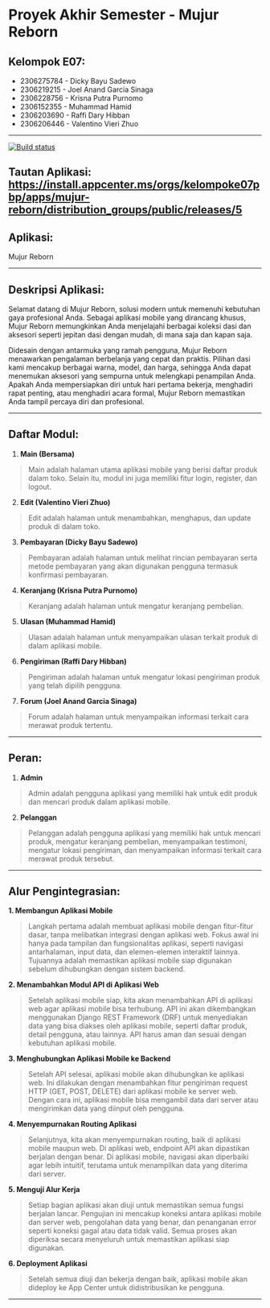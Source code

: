 # Proyek Akhir Semester - Mujur Reborn

## Kelompok E07:
- 2306275784 - Dicky Bayu Sadewo
- 2306219215 - Joel Anand Garcia Sinaga
- 2306228756 - Krisna Putra Purnomo
- 2306152355 - Muhammad Hamid
- 2306203690 - Raffi Dary Hibban
- 2306206446 - Valentino Vieri Zhuo
<hr>

[![Build status](https://build.appcenter.ms/v0.1/apps/6cc07b04-fe20-418e-bd34-0af803354539/branches/main/badge)](https://appcenter.ms)

## Tautan Aplikasi: https://install.appcenter.ms/orgs/kelompoke07pbp/apps/mujur-reborn/distribution_groups/public/releases/5

## Aplikasi:
Mujur Reborn

<hr>

## Deskripsi Aplikasi:
Selamat datang di Mujur Reborn, solusi modern untuk memenuhi kebutuhan gaya profesional Anda. Sebagai aplikasi mobile yang dirancang khusus, Mujur Reborn memungkinkan Anda menjelajahi berbagai koleksi dasi dan aksesori seperti jepitan dasi dengan mudah, di mana saja dan kapan saja.

Didesain dengan antarmuka yang ramah pengguna, Mujur Reborn menawarkan pengalaman berbelanja yang cepat dan praktis. Pilihan dasi kami mencakup berbagai warna, model, dan harga, sehingga Anda dapat menemukan aksesori yang sempurna untuk melengkapi penampilan Anda. Apakah Anda mempersiapkan diri untuk hari pertama bekerja, menghadiri rapat penting, atau menghadiri acara formal, Mujur Reborn memastikan Anda tampil percaya diri dan profesional.
<hr>

## Daftar Modul:
1. **Main (Bersama)**
> Main adalah halaman utama aplikasi mobile yang berisi daftar produk dalam toko. Selain itu, modul ini juga memiliki fitur login, register, dan logout.
2. **Edit (Valentino Vieri Zhuo)**
> Edit adalah halaman untuk menambahkan, menghapus, dan update produk di dalam toko.
3. **Pembayaran (Dicky Bayu Sadewo)**
> Pembayaran adalah halaman untuk melihat rincian pembayaran serta metode pembayaran yang akan digunakan pengguna termasuk konfirmasi pembayaran.
4. **Keranjang (Krisna Putra Purnomo)**
> Keranjang adalah halaman untuk mengatur keranjang pembelian.
5. **Ulasan (Muhammad Hamid)**
> Ulasan adalah halaman untuk menyampaikan ulasan terkait produk di dalam aplikasi mobile.
6. **Pengiriman (Raffi Dary Hibban)**
> Pengiriman adalah halaman untuk mengatur lokasi pengiriman produk yang telah dipilih pengguna.
7. **Forum (Joel Anand Garcia Sinaga)**
> Forum adalah halaman untuk menyampaikan informasi terkait cara merawat produk tertentu.

<hr>

## Peran:
1. **Admin**
> Admin adalah pengguna aplikasi yang memiliki hak untuk edit produk dan mencari produk dalam aplikasi mobile.
2. **Pelanggan**
> Pelanggan adalah pengguna aplikasi yang memiliki hak untuk mencari produk, mengatur keranjang pembelian, menyampaikan testimoni, mengatur lokasi pengiriman, dan menyampaikan informasi terkait cara merawat produk tersebut.

<hr>

## Alur Pengintegrasian:
**1. Membangun Aplikasi Mobile**

> Langkah pertama adalah membuat aplikasi mobile dengan fitur-fitur dasar, tanpa melibatkan integrasi dengan aplikasi web. Fokus awal ini hanya pada tampilan dan fungsionalitas aplikasi, seperti navigasi antarhalaman, input data, dan elemen-elemen interaktif lainnya. Tujuannya adalah memastikan aplikasi mobile siap digunakan sebelum dihubungkan dengan sistem backend.

**2. Menambahkan Modul API di Aplikasi Web**

> Setelah aplikasi mobile siap, kita akan menambahkan API di aplikasi web agar aplikasi mobile bisa terhubung. API ini akan dikembangkan menggunakan Django REST Framework (DRF) untuk menyediakan data yang bisa diakses oleh aplikasi mobile, seperti daftar produk, detail pengguna, atau lainnya. API harus aman dan sesuai dengan kebutuhan aplikasi mobile.

**3. Menghubungkan Aplikasi Mobile ke Backend**

> Setelah API selesai, aplikasi mobile akan dihubungkan ke aplikasi web. Ini dilakukan dengan menambahkan fitur pengiriman request HTTP (GET, POST, DELETE) dari aplikasi mobile ke server web. Dengan cara ini, aplikasi mobile bisa mengambil data dari server atau mengirimkan data yang diinput oleh pengguna.

**4. Menyempurnakan Routing Aplikasi**

> Selanjutnya, kita akan menyempurnakan routing, baik di aplikasi mobile maupun web. Di aplikasi web, endpoint API akan dipastikan berjalan dengan benar. Di aplikasi mobile, navigasi akan diperbaiki agar lebih intuitif, terutama untuk menampilkan data yang diterima dari server.

**5. Menguji Alur Kerja**

> Setiap bagian aplikasi akan diuji untuk memastikan semua fungsi berjalan lancar. Pengujian ini mencakup koneksi antara aplikasi mobile dan server web, pengolahan data yang benar, dan penanganan error seperti koneksi gagal atau data tidak valid. Semua proses akan diperiksa secara menyeluruh untuk memastikan aplikasi siap digunakan.

**6. Deployment Aplikasi**

> Setelah semua diuji dan bekerja dengan baik, aplikasi mobile akan dideploy ke App Center untuk didistribusikan ke pengguna.
<hr>
